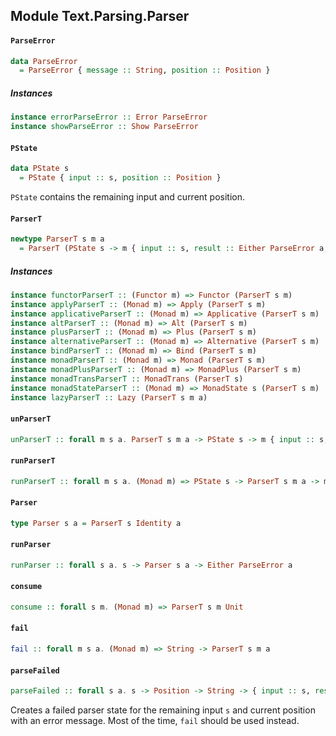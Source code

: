 ## Module Text.Parsing.Parser

#### `ParseError`

``` purescript
data ParseError
  = ParseError { message :: String, position :: Position }
```

##### Instances
``` purescript
instance errorParseError :: Error ParseError
instance showParseError :: Show ParseError
```

#### `PState`

``` purescript
data PState s
  = PState { input :: s, position :: Position }
```

`PState` contains the remaining input and current position.

#### `ParserT`

``` purescript
newtype ParserT s m a
  = ParserT (PState s -> m { input :: s, result :: Either ParseError a, consumed :: Boolean, position :: Position })
```

##### Instances
``` purescript
instance functorParserT :: (Functor m) => Functor (ParserT s m)
instance applyParserT :: (Monad m) => Apply (ParserT s m)
instance applicativeParserT :: (Monad m) => Applicative (ParserT s m)
instance altParserT :: (Monad m) => Alt (ParserT s m)
instance plusParserT :: (Monad m) => Plus (ParserT s m)
instance alternativeParserT :: (Monad m) => Alternative (ParserT s m)
instance bindParserT :: (Monad m) => Bind (ParserT s m)
instance monadParserT :: (Monad m) => Monad (ParserT s m)
instance monadPlusParserT :: (Monad m) => MonadPlus (ParserT s m)
instance monadTransParserT :: MonadTrans (ParserT s)
instance monadStateParserT :: (Monad m) => MonadState s (ParserT s m)
instance lazyParserT :: Lazy (ParserT s m a)
```

#### `unParserT`

``` purescript
unParserT :: forall m s a. ParserT s m a -> PState s -> m { input :: s, result :: Either ParseError a, consumed :: Boolean, position :: Position }
```

#### `runParserT`

``` purescript
runParserT :: forall m s a. (Monad m) => PState s -> ParserT s m a -> m (Either ParseError a)
```

#### `Parser`

``` purescript
type Parser s a = ParserT s Identity a
```

#### `runParser`

``` purescript
runParser :: forall s a. s -> Parser s a -> Either ParseError a
```

#### `consume`

``` purescript
consume :: forall s m. (Monad m) => ParserT s m Unit
```

#### `fail`

``` purescript
fail :: forall m s a. (Monad m) => String -> ParserT s m a
```

#### `parseFailed`

``` purescript
parseFailed :: forall s a. s -> Position -> String -> { input :: s, result :: Either ParseError a, consumed :: Boolean, position :: Position }
```

Creates a failed parser state for the remaining input `s` and current position
with an error message.
Most of the time, `fail` should be used instead.


